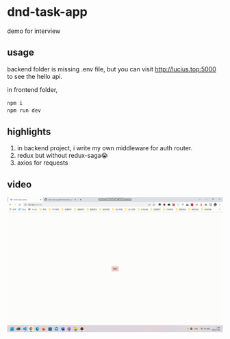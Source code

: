 # dnd-task-app

demo for interview

## usage

backend folder is missing .env file, but you can visit http://lucius.top:5000 to see the hello api.

in frontend folder,

```sh
npm i
npm run dev
```

## highlights

1. in backend project, i write my own middleware for auth router.
2. redux but without redux-saga😭
3. axios for requests

## video

![](video.gif)
